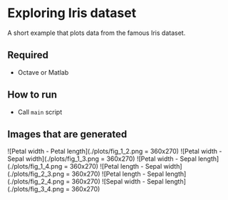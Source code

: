 # Exploring Iris dataset

A short example that plots data from the famous Iris dataset.

## Required
- Octave or Matlab

## How to run
- Call `main` script

## Images that are generated

![Petal width - Petal length](./plots/fig_1_2.png = 360x270)
![Petal width - Sepal width](./plots/fig_1_3.png = 360x270)
![Petal width - Sepal length](./plots/fig_1_4.png = 360x270)
![Petal length - Sepal width](./plots/fig_2_3.png = 360x270)
![Petal length - Sepal length](./plots/fig_2_4.png = 360x270)
![Sepal width - Sepal length](./plots/fig_3_4.png = 360x270)

